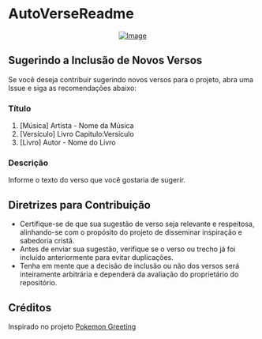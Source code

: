 # AutoVerseReadme

<p align="center">
    <a href="https://git.io/typing-svg">
        <img src="https://readme-typing-svg.demolab.com/?separator=;&font=Fira+Code&height=210&width=500&size=20&pause=100&color=A9FEF7&center=True&vCenter=True&multiline=True&duration=1500&repeat=True&lines=Mas+ningu%C3%A9m+sabe+nem+o+dia+nem+a+hora%3Bem+que+tudo+isso+vai+acontecer%2C%3Bnem+os+anjos+do+c%C3%A9u%2C+nem+o+Filho%2C%3Bmas+somente+o+Pai.%3BA+vinda+do+Filho+do+Homem+ser%C3%A1%3Bcomo+aquilo+que+aconteceu+no+tempo+de+No%C3%A9%3B%E2%9C%9D%EF%B8%8F+Mateus+24%3A36-37+%E2%9C%9D%EF%B8%8F" alt="Image" />
    </a>
</p>

## Sugerindo a Inclusão de Novos Versos

Se você deseja contribuir sugerindo novos versos para o projeto, abra uma Issue e siga as recomendações abaixo:

### Título

1. [Música] Artista - Nome da Música
2. [Versículo] Livro Capitulo:Versículo
3. [Livro] Autor - Nome do Livro

### Descrição

Informe o texto do verso que você gostaria de sugerir.

## Diretrizes para Contribuição

- Certifique-se de que sua sugestão de verso seja relevante e respeitosa, alinhando-se com o propósito do projeto de disseminar inspiração e sabedoria cristã.
- Antes de enviar sua sugestão, verifique se o verso ou trecho já foi incluído anteriormente para evitar duplicações.
- Tenha em mente que a decisão de inclusão ou não dos versos será inteiramente arbitrária e dependerá da avaliação do proprietário do repositório.

## Créditos

Inspirado no projeto [Pokemon Greeting](https://github.com/isyuricunha/pokemon-greeting)